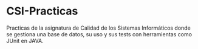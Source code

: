 # CSI-Practicas
 Practicas de la asignatura de Calidad de los Sistemas Informáticos donde se gestiona una base de datos, su uso y sus tests con herramientas como JUnit en JAVA.
